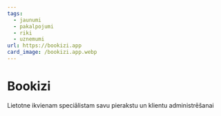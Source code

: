 ```yaml
---
tags:
  - jaunumi
  - pakalpojumi
  - riki
  - uznemumi
url: https://bookizi.app
card_image: /bookizi.app.webp
---
```


# Bookizi

Lietotne ikvienam speciālistam savu pierakstu un klientu administrēšanai
